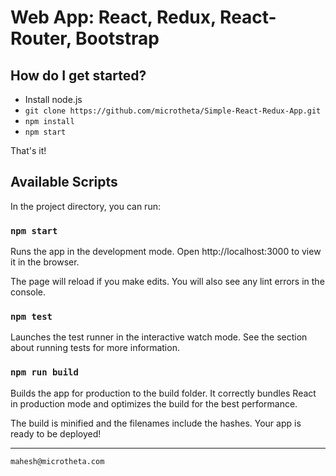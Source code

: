 # Web App: React, Redux, React-Router, Bootstrap

## How do I get started?
  - Install node.js
  - `git clone https://github.com/microtheta/Simple-React-Redux-App.git`
  - `npm install`
  - `npm start`

That's it!

## Available Scripts

In the project directory, you can run:

### `npm start`

Runs the app in the development mode.
Open http://localhost:3000 to view it in the browser.

The page will reload if you make edits.
You will also see any lint errors in the console.

### `npm test`

Launches the test runner in the interactive watch mode.
See the section about running tests for more information.

### `npm run build`

Builds the app for production to the build folder.
It correctly bundles React in production mode and optimizes the build for the best performance.

The build is minified and the filenames include the hashes.
Your app is ready to be deployed!


----

 ```
 mahesh@microtheta.com
 ```
